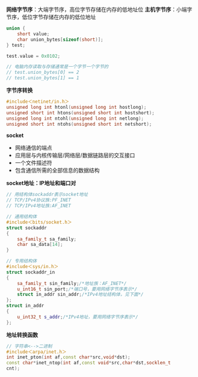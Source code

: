 **网络字节序**：大端字节序，高位字节存储在内存的低地址位
**主机字节序**：小端字节序，低位字节存储在内存的低位地址
```cpp
union {
	short value;
	char union_bytes[sizeof(short)];
} test;

test.value = 0x0102;

// 电脑内存读取与存储通常是一个字节一个字节的
// test.union_bytes[0] == 2
// test.union_bytes[1] == 1
```
**字节序转换**
```cpp
#include＜netinet/in.h＞
unsigned long int htonl(unsigned long int hostlong);
unsigned short int htons(unsigned short int hostshort);
unsigned long int ntohl(unsigned long int netlong);
unsigned short int ntohs(unsigned short int netshort);
```
**socket**
- 网络通信的端点
- 应用层与内核传输层/网络层/数据链路层的交互接口
- 一个文件描述符
- 包含通信所需的全部信息的数据结构

**socket地址：IP地址和端口对**
```cpp
// 用结构体sockaddr表示socket地址
// TCP/IPv4协议族:PF_INET
// TCP/IPv4地址族:AF_INET

// 通用结构体
#include＜bits/socket.h＞
struct sockaddr
{
	sa_family_t sa_family;
	char sa_data[14];
}

// 专用结构体
#include＜sys/in.h＞
struct sockaddr_in
{
	sa_family_t sin_family;/*地址族：AF_INET*/
	u_int16_t sin_port;/*端口号，要用网络字节序表示*/
	struct in_addr sin_addr;/*IPv4地址结构体，见下面*/
};
struct in_addr
{
	u_int32_t s_addr;/*IPv4地址，要用网络字节序表示*/
};
```
**地址转换函数**
```cpp
// 字符串<-->二进制
#include＜arpa/inet.h＞
int inet_pton(int af,const char*src,void*dst);
const char*inet_ntop(int af,const void*src,char*dst,socklen_t
cnt);
```